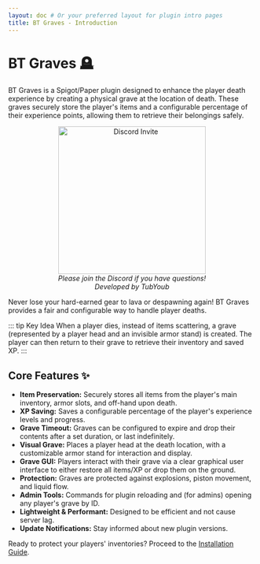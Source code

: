 ```yaml
---
layout: doc # Or your preferred layout for plugin intro pages
title: BT Graves - Introduction
---
```


# BT Graves 🪦

BT Graves is a Spigot/Paper plugin designed to enhance the player death experience by creating a physical grave at the location of death. These graves securely store the player's items and a configurable percentage of their experience points, allowing them to retrieve their belongings safely.

<p align="center">
    <a href="https://discord.pluginz.dev">
        <img src="https://i.imgur.com/JgDt1Fl.png" width="300" alt="Discord Invite">
    </a>
    <br>
    <i>Please join the Discord if you have questions!</i>
  <br>
  <i>Developed by TubYoub</i>
</p>

Never lose your hard-earned gear to lava or despawning again! BT Graves provides a fair and configurable way to handle player deaths.

::: tip Key Idea
When a player dies, instead of items scattering, a grave (represented by a player head and an invisible armor stand) is created. The player can then return to their grave to retrieve their inventory and saved XP.
:::

## Core Features ✨

*   **Item Preservation:** Securely stores all items from the player's main inventory, armor slots, and off-hand upon death.
*   **XP Saving:** Saves a configurable percentage of the player's experience levels and progress.
*   **Grave Timeout:** Graves can be configured to expire and drop their contents after a set duration, or last indefinitely.
*   **Visual Grave:** Places a player head at the death location, with a customizable armor stand for interaction and display.
*   **Grave GUI:** Players interact with their grave via a clear graphical user interface to either restore all items/XP or drop them on the ground.
*   **Protection:** Graves are protected against explosions, piston movement, and liquid flow.
*   **Admin Tools:** Commands for plugin reloading and (for admins) opening any player's grave by ID.
*   **Lightweight & Performant:** Designed to be efficient and not cause server lag.
*   **Update Notifications:** Stay informed about new plugin versions.

Ready to protect your players' inventories? Proceed to the [Installation Guide](./installation.md).
